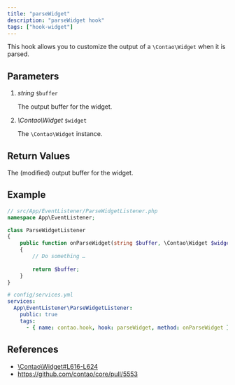 ```yaml
---
title: "parseWidget"
description: "parseWidget hook"
tags: ["hook-widget"]
---
```



This hook allows you to customize the output of a `\Contao\Widget` when it is
parsed.


## Parameters

1. *string* `$buffer`

    The output buffer for the widget.

2. *\Contao\Widget* `$widget`

    The `\Contao\Widget` instance.


## Return Values

The (modified) output buffer for the widget.


## Example

```php
// src/App/EventListener/ParseWidgetListener.php
namespace App\EventListener;

class ParseWidgetListener
{
    public function onParseWidget(string $buffer, \Contao\Widget $widget): string
    {
        // Do something …
        
        return $buffer;
    }
}
```

```yml
# config/services.yml
services:
  App\EventListener\ParseWidgetListener:
    public: true
    tags:
      - { name: contao.hook, hook: parseWidget, method: onParseWidget }
```


## References

* [\Contao\Widget#L616-L624](https://github.com/contao/contao/blob/4.7.6/core-bundle/src/Resources/contao/library/Contao/Widget.php#L616-L624)
* https://github.com/contao/core/pull/5553
